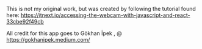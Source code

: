 This is not my original work, but was created by following the tutorial found here:
https://itnext.io/accessing-the-webcam-with-javascript-and-react-33cbe92f49cb

All credit for this app goes to Gökhan İpek , @ https://gokhanipek.medium.com/